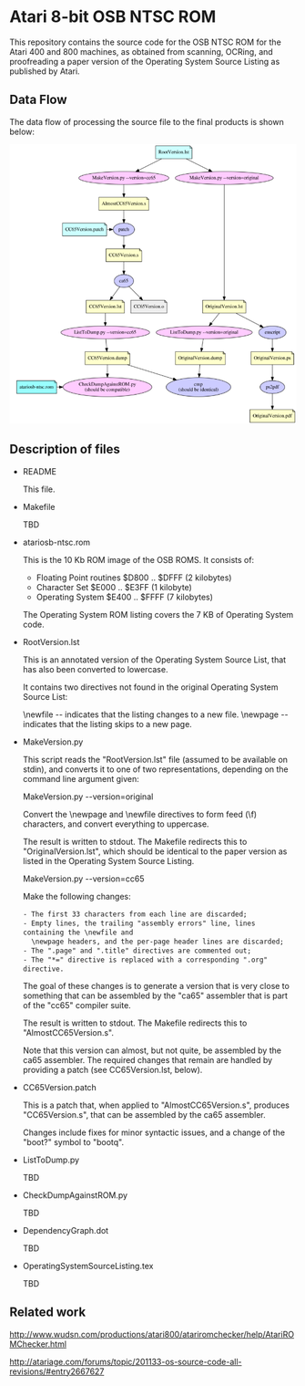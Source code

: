 
Atari 8-bit OSB NTSC ROM
========================

This repository contains the source code for the OSB NTSC ROM for the Atari 400 and 800 machines,
as obtained from scanning, OCRing, and proofreading a paper version of the Operating System Source
Listing as published by Atari.

Data Flow
---------

The data flow of processing the source file to the final products is shown below:

![dependency graph](DependencyGraph.png "Dependency Graph")

Description of files
--------------------

* README

  This file.

* Makefile

  TBD

* atariosb-ntsc.rom

  This is the 10 Kb ROM image of the OSB ROMS. It consists of:

    - Floating Point routines   $D800 .. $DFFF   (2 kilobytes)
    - Character Set             $E000 .. $E3FF   (1 kilobyte)
    - Operating System          $E400 .. $FFFF   (7 kilobytes)

  The Operating System ROM listing covers the 7 KB of Operating System code.

* RootVersion.lst

  This is an annotated version of the Operating System Source List, that has also been converted
  to lowercase.

  It contains two directives not found in the original Operating System Source List:

  \newfile -- indicates that the listing changes to a new file.
  \newpage -- indicates that the listing skips to a new page.

* MakeVersion.py

  This script reads the "RootVersion.lst" file (assumed to be available on stdin), and converts
  it to one of two representations, depending on the command line argument given:

  MakeVersion.py --version=original

    Convert the \newpage and \newfile directives to form feed (\f) characters, and convert
    everything to uppercase.

    The result is written to stdout. The Makefile redirects this to "OriginalVersion.lst", which
    should be identical to the paper version as listed in the Operating System Source Listing.

  MakeVersion.py --version=cc65

    Make the following changes:

      - The first 33 characters from each line are discarded;
      - Empty lines, the trailing "assembly errors" line, lines containing the \newfile and
        \newpage headers, and the per-page header lines are discarded;
      - The ".page" and ".title" directives are commented out;
      - The "*=" directive is replaced with a corresponding ".org" directive.

    The goal of these changes is to generate a version that is very close to something that can
    be assembled by the "ca65" assembler that is part of the "cc65" compiler suite.

    The result is written to stdout. The Makefile redirects this to "AlmostCC65Version.s".

    Note that this version can almost, but not quite, be assembled by the ca65 assembler.
    The required changes that remain are handled by providing a patch (see CC65Version.lst, below).

* CC65Version.patch

  This is a patch that, when applied to "AlmostCC65Version.s", produces "CC65Version.s", that can
  be assembled by the ca65 assembler.

  Changes include fixes for minor syntactic issues, and a change of the "boot?" symbol to "bootq".

* ListToDump.py

  TBD

* CheckDumpAgainstROM.py

  TBD

* DependencyGraph.dot

  TBD

* OperatingSystemSourceListing.tex

  TBD

Related work
------------

http://www.wudsn.com/productions/atari800/atariromchecker/help/AtariROMChecker.html

http://atariage.com/forums/topic/201133-os-source-code-all-revisions/#entry2667627
